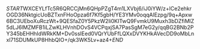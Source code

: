 $START$WXCEYLfTc5R6QRCCjMn6QHpPZgT4m1LXVbj6/iJ0iYW/z+lCe2ehkrOGD36NktgicUoBZTxnFHoOpza6f7Kf5gbH/YE3YMv0oqqAlEzpg/9q+Apxw6BC3UEboXuRczWt+9QESfaZ0Y5PkzW2li0KITwQ9FvmkU9Muxh3bDZfiMlZ5dLJ6lMZMFB1iLZwKLHVnhDOvS4VCPqxjSA7PasSgM7eG2y/qqBG2BNb2PY345bEHHhIdWRkKM+Dv0ssIEed0VQrYUbFfLQXxDVYKHkAVecDD9oMbLnxl71SDUMkUP8HhbQIO+/qk3WK5Lv+az4+$END$